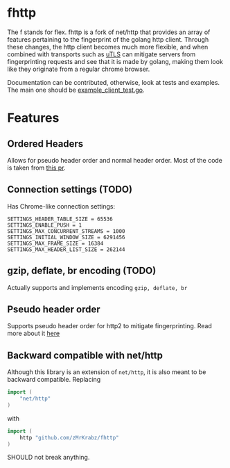 # fhttp 
The f stands for flex. fhttp is a fork of net/http that provides an array of features pertaining to the fingerprint of the golang http client. Through these changes, the http client becomes much more flexible, and when combined with transports such as [uTLS](https://github.com/refraction-networking/utls) can mitigate servers from fingerprinting requests and see that it is made by golang, making them look like they originate from a regular chrome browser.

Documentation can be contributed, otherwise, look at tests and examples. The main one should be [example_client_test.go](example_client_test.go).

# Features
## Ordered Headers
Allows for pseudo header order and normal header order. Most of the code is taken from [this pr](https://go-review.googlesource.com/c/go/+/105755/).

## Connection settings (TODO)
Has Chrome-like connection settings:
```
SETTINGS_HEADER_TABLE_SIZE = 65536
SETTINGS_ENABLE_PUSH = 1
SETTINGS_MAX_CONCURRENT_STREAMS = 1000
SETTINGS_INITIAL_WINDOW_SIZE = 6291456
SETTINGS_MAX_FRAME_SIZE = 16384
SETTINGS_MAX_HEADER_LIST_SIZE = 262144
```

## gzip, deflate, br encoding (TODO)
Actually supports and implements encoding `gzip, deflate, br`

## Pseudo header order
Supports pseudo header order for http2 to mitigate fingerprinting. Read more about it [here](https://www.akamai.com/uk/en/multimedia/documents/white-paper/passive-fingerprinting-of-http2-clients-white-paper.pdf)

## Backward compatible with net/http
Although this library is an extension of `net/http`, it is also meant to be backward compatible. Replacing

```go
import (
	"net/http"
)
```

with

```go
import (
	http "github.com/zMrKrabz/fhttp"
)
```

SHOULD not break anything. 
